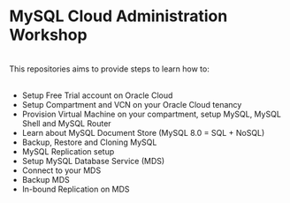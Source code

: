 # MySQL Cloud Administration Workshop
</br>
This repositories aims to provide steps to learn how to: </br></br>

- Setup Free Trial account on Oracle Cloud 
- Setup Compartment and VCN on your Oracle Cloud tenancy 
- Provision Virtual Machine on your compartment, setup MySQL, MySQL Shell and MySQL Router 
- Learn about MySQL Document Store (MySQL 8.0 = SQL + NoSQL) 
- Backup, Restore and Cloning MySQL 
- MySQL Replication setup </br>
- Setup MySQL Database Service (MDS) 
- Connect to your MDS 
- Backup MDS 
- In-bound Replication on MDS

